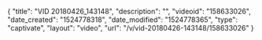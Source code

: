 {
    "title": "VID 20180426_143148",
    "description": "",
    "videoid": "158633026",
    "date_created": "1524778318",
    "date_modified": "1524778365",
    "type": "captivate",
    "layout": "video",
    "url": "\/v\/vid-20180426-143148\/158633026"
}
